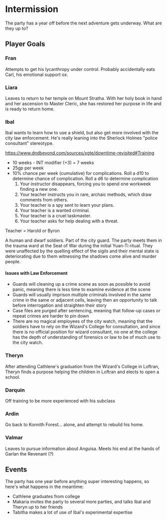 # Intermission
The party has a year off before the next adventure gets underway. What are they up to?

## Player Goals

### Fran
Attempts to get his lycanthropy under control. Probably accidentally eats Carl, his emotional support ox.

### Liara
Leaves to return to her temple on Mount Stratha. With her holy book in hand and her ascension to Master Cleric, she has restored her purpose in life and is ready to return home.

### Ibal
Ibal wants to learn how to use a shield, but also get more involved with the city law enforcement. He's really leaning into the Sherlock Holmes "police consultant" stereotype.

https://www.dndbeyond.com/sources/xgte/downtime-revisited#Training
* 10 weeks - INT modifier (+3) = 7 weeks
* 25gp per week
* 10% chance per week (cumulative) for complications. Roll a d10 to determine chance of complication. Roll a d6 to determine complication
  1. Your instructor disappears, forcing you to spend one workweek finding a new one.
  2. Your teacher instructs you in rare, archaic methods, which draw comments from others.
  3. Your teacher is a spy sent to learn your plans.
  4. Your teacher is a wanted criminal.
  5. Your teacher is a cruel taskmaster.
  6. Your teacher asks for help dealing with a threat.

Teacher = Harold or Byron

A human and dwarf soldiers. Part of the city guard. The party meets them in the trauma ward at the Seat of War during the initial Yuan-Ti ritual. They were unaffected by the quelling effect of the sigils and their mental state is deteriorating due to them witnessing the shadows come alive and murder people.

#### Issues with Law Enforcement
* Guards will cleaning up a crime scene as soon as possible to avoid panic, meaning there is less time to examine evidence at the scene
* Guards will usually imprison multiple criminals involved in the same crime in the same or adjacent cells, leaving then an opportunity to talk before interrogation and straighten their story
* Case files are purged after sentencing, meaning that follow-up cases or repeat crimes are harder to pin down
* There are no magical employees of the city watch, meaning that the soldiers have to rely on the Wizard's College for consultation, and since there is no official position for wizard consultant, no one at the college has the depth of understanding of forensics or law to be of much use to the city watch.

### Theryn
After attending Cathlene's graduation from the Wizard's College in Loftran, Theryn finds a purpose helping the children in Loftran and elects to open a school.

### Darquin
Off training to be more experienced with his subclass

### Ardin
Go back to Konnith Forest... alone, and attempt to rebuild his home.

### Valmar
Leaves to pursue information about Anguisa. Meets his end at the hands of Garlan the Revenant (?)

## Events
The party has one year before anything super interesting happens, so here's what happens in the meantime:
* Cathlene graduates from college
* Makaria invites the party to several more parties, and talks Ibal and Theryn up to her friends
* Tabitha makes a lot of use of Ibal's experimental expertise
